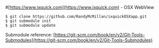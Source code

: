 #[https://www.ixquick.com](https://www.ixquick.com) - OSX WebView


    $ git clone https://github.com/RandyMcMillan/ixquickOSXapp.git
    $ git submodule init
    $ git submodule update 
Submodule reference: [https://git-scm.com/book/en/v2/Git-Tools-Submodules](https://git-scm.com/book/en/v2/Git-Tools-Submodules)

    